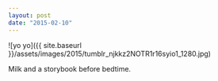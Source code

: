 ```yaml
---
layout: post
date: "2015-02-10"
---
```


![yo yo]({{ site.baseurl }}/assets/images/2015/tumblr_njkkz2NOTR1r16syio1_1280.jpg)

Milk and a storybook before bedtime.
